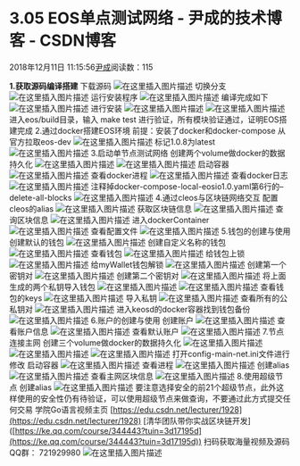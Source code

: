 
# 3.05  EOS单点测试网络 - 尹成的技术博客 - CSDN博客

2018年12月11日 11:15:56[尹成](https://me.csdn.net/yincheng01)阅读数：115


**1.获取源码编译搭建**
下载源码
![在这里插入图片描述](https://img-blog.csdnimg.cn/20181205211140455.png)
切换分支
![在这里插入图片描述](https://img-blog.csdnimg.cn/2018120521114347.png)
运行安装程序
![在这里插入图片描述](https://img-blog.csdnimg.cn/20181205211145331.png)
编译完成如下
![在这里插入图片描述](https://img-blog.csdnimg.cn/20181205211148217.png?x-oss-process=image/watermark,type_ZmFuZ3poZW5naGVpdGk,shadow_10,text_aHR0cHM6Ly9ibG9nLmNzZG4ubmV0L3UwMTA5ODY3NzY=,size_16,color_FFFFFF,t_70)
进行安装
![在这里插入图片描述](https://img-blog.csdnimg.cn/20181205211153300.png)
![在这里插入图片描述](https://img-blog.csdnimg.cn/20181205211155786.png)
进入eos/build目录，输入 make test 进行验证，所有模块验证通过，证明EOS搭建完成
[](https://img-blog.csdnimg.cn/20181205211153300.png)2.通过docker搭建EOS环境
[](https://img-blog.csdnimg.cn/20181205211153300.png)前提：安装了docker和docker-compose
从官方拉取eos-dev
![在这里插入图片描述](https://img-blog.csdnimg.cn/20181205211202507.png)
标记1.0.8为latest
![在这里插入图片描述](https://img-blog.csdnimg.cn/20181205211205813.png)
3.启动单节点测试网络
创建两个volume做docker的数据持久化
![在这里插入图片描述](https://img-blog.csdnimg.cn/20181205211208824.png)
![在这里插入图片描述](https://img-blog.csdnimg.cn/20181205211210846.png)
启动容器
![在这里插入图片描述](https://img-blog.csdnimg.cn/20181205211213593.png)
查看docker进程
![在这里插入图片描述](https://img-blog.csdnimg.cn/20181205211216320.png)
查看docker日志
![在这里插入图片描述](https://img-blog.csdnimg.cn/20181205211218965.png)
注释掉docker-compose-local-eosio1.0.yaml第6行的–delete-all-blocks
![在这里插入图片描述](https://img-blog.csdnimg.cn/20181205211222942.png)
4.通过cleos与区块链网络交互
配置cleos的alias
![在这里插入图片描述](https://img-blog.csdnimg.cn/20181205211226954.png)
获取区块链信息
![在这里插入图片描述](https://img-blog.csdnimg.cn/2018120521123076.png)
查询区块信息
![在这里插入图片描述](https://img-blog.csdnimg.cn/20181205211232129.png)
进入dockerContainer
![在这里插入图片描述](https://img-blog.csdnimg.cn/20181205211234131.png)
查看配置文件
![在这里插入图片描述](https://img-blog.csdnimg.cn/20181205211237569.png)
5.钱包的创建与使用
创建默认的钱包
![在这里插入图片描述](https://img-blog.csdnimg.cn/20181205211240482.png)
创建自定义名称的钱包
![在这里插入图片描述](https://img-blog.csdnimg.cn/20181205211242266.png)
查看钱包
![在这里插入图片描述](https://img-blog.csdnimg.cn/20181205211245289.png)
给钱包上锁
![在这里插入图片描述](https://img-blog.csdnimg.cn/20181205211249503.png)
给myWallet钱包解锁
![在这里插入图片描述](https://img-blog.csdnimg.cn/20181205211251439.png)
创建第一个密钥对
![在这里插入图片描述](https://img-blog.csdnimg.cn/20181205211254670.png)
创建第二个密钥对
![在这里插入图片描述](https://img-blog.csdnimg.cn/20181205211307968.png)
将上面生成的两个私钥导入钱包
![在这里插入图片描述](https://img-blog.csdnimg.cn/20181205211313474.png)
![在这里插入图片描述](https://img-blog.csdnimg.cn/20181205211315519.png)
查看钱包的keys
![在这里插入图片描述](https://img-blog.csdnimg.cn/20181205211317924.png)
导入私钥
![在这里插入图片描述](https://img-blog.csdnimg.cn/20181205211320230.png)
查看所有的公私钥对
![在这里插入图片描述](https://img-blog.csdnimg.cn/20181205211322565.png)
进入keosd的docker容器找到钱包备份
![在这里插入图片描述](https://img-blog.csdnimg.cn/20181205211324387.png)
6.账户的创建与使用
创建账户
![在这里插入图片描述](https://img-blog.csdnimg.cn/20181205211327668.png)
查看账户信息
![在这里插入图片描述](https://img-blog.csdnimg.cn/20181205211332265.png)
查看默认账户
![在这里插入图片描述](https://img-blog.csdnimg.cn/20181205211334149.png)
7.节点连接主网
创建三个volume做docker的数据持久化
![在这里插入图片描述](https://img-blog.csdnimg.cn/20181205211336643.png)
![在这里插入图片描述](https://img-blog.csdnimg.cn/20181205211338467.png)
![在这里插入图片描述](https://img-blog.csdnimg.cn/20181205211341435.png)
[](https://img-blog.csdnimg.cn/20181205211338467.png)打开config-main-net.ini文件进行修改
[](https://img-blog.csdnimg.cn/20181205211338467.png)启动容器
![在这里插入图片描述](https://img-blog.csdnimg.cn/20181205211348779.png)
查看进程
![在这里插入图片描述](https://img-blog.csdnimg.cn/20181205211350702.png)
创建alias
![在这里插入图片描述](https://img-blog.csdnimg.cn/20181205211352547.png)
查看主网区块信息
![在这里插入图片描述](https://img-blog.csdnimg.cn/20181205211354838.png)
8.使用超级节点
创建alias
![在这里插入图片描述](https://img-blog.csdnimg.cn/20181205211357238.png)
要注意选择安全的前21个超级节点，此外这样使用的安全性仍有待验证，可以使用超级节点来做查询，不要通过此方式提交任何交易
学院Go语言视频主页
[https://edu.csdn.net/lecturer/1928](https://edu.csdn.net/lecturer/1928)
[清华团队带你实战区块链开发]
([https://ke.qq.com/course/344443?tuin=3d17195d](https://ke.qq.com/course/344443?tuin=3d17195d))
扫码获取海量视频及源码   QQ群：
721929980
![在这里插入图片描述](https://img-blog.csdnimg.cn/2018111611182187.png?x-oss-process=image/watermark,type_ZmFuZ3poZW5naGVpdGk,shadow_10,text_aHR0cHM6Ly9ibG9nLmNzZG4ubmV0L3lpbmNoZW5nMDE=,size_16,color_FFFFFF,t_70)

